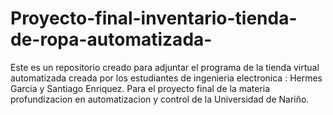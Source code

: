 # Proyecto-final-inventario-tienda-de-ropa-automatizada-
Este es un repositorio creado para adjuntar el programa de la tienda virtual automatizada creada por los estudiantes de ingenieria electronica : Hermes Garcia y Santiago Enriquez.
Para el proyecto final de la materia profundizacion en automatizacion y control de la Universidad de Nariño.
 

